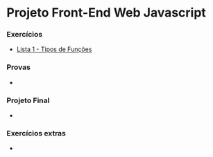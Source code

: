 # Projeto Front-End Web Javascript
### Exercícios
- [Lista 1 - Tipos de Funções](https://victorhugosdev.github.io/Projeto_Front-End_Web_Javascript/Exercicios/Lista%201/index.html)

### Provas
- 


### Projeto Final
- 

### Exercícios extras
- 
